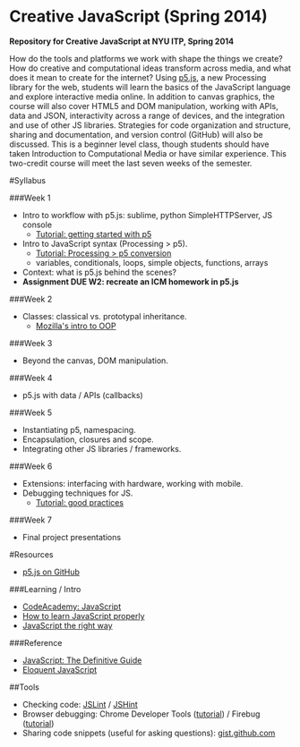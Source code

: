 Creative JavaScript (Spring 2014)
=================================

**Repository for Creative JavaScript at NYU ITP, Spring 2014**

How do the tools and platforms we work with shape the things we create? How do creative and computational ideas transform across media, and what does it mean to create for the internet? Using [p5.js](https://github.com/lmccart/p5.js), a new Processing library for the web, students will learn the basics of the JavaScript language and explore interactive media online. In addition to canvas graphics, the course will also cover HTML5 and DOM manipulation, working with APIs, data and JSON, interactivity across a range of devices, and the integration and use of other JS libraries. Strategies for code organization and structure, sharing and documentation, and version control (GitHub) will also be discussed. This is a beginner level class, though students should have taken Introduction to Computational Media or have similar experience. This two-credit course will meet the last seven weeks of the semester.


#Syllabus

###Week 1

* Intro to workflow with p5.js: sublime, python SimpleHTTPServer, JS console
    * [Tutorial: getting started with p5](https://github.com/lmccart/p5.js/wiki/Getting-Started)
* Intro to JavaScript syntax (Processing > p5).
    * [Tutorial: Processing > p5 conversion](https://github.com/lmccart/p5.js/wiki/Processing-syntax-conversion)
    * variables, conditionals, loops, simple objects, functions, arrays
* Context: what is p5.js behind the scenes?
* **Assignment DUE W2: recreate an ICM homework in p5.js**

###Week 2
* Classes: classical vs. prototypal inheritance.
    * [Mozilla's intro to OOP](https://developer.mozilla.org/en-US/docs/Web/JavaScript/Introduction_to_Object-Oriented_JavaScript) 

###Week 3
* Beyond the canvas, DOM manipulation.

###Week 4
* p5.js with data / APIs (callbacks)

###Week 5
* Instantiating p5, namespacing.
* Encapsulation, closures and scope.
* Integrating other JS libraries / frameworks.

###Week 6
* Extensions: interfacing with hardware, working with mobile.
* Debugging techniques for JS.
    * [Tutorial: good practices](https://github.com/risd-creative-programming/s14-creative-programming-projects/blob/master/coding-best-practices.md) 

###Week 7
* Final project presentations


#Resources

* [p5.js on GitHub](https://github.com/lmccart/p5.js)

###Learning / Intro
* [CodeAcademy: JavaScript](http://www.codecademy.com/tracks/javascript)
* [How to learn JavaScript properly](http://javascriptissexy.com/how-to-learn-javascript-properly/)
* [JavaScript the right way](http://www.jstherightway.org/)

###Reference
* [JavaScript: The Definitive Guide](http://shop.oreilly.com/product/9780596000486.do)
* [Eloquent JavaScript](http://eloquentjavascript.net/contents.html)

##Tools
* Checking code: [JSLint](http://www.jslint.com/) / [JSHint](http://www.jshint.com)
* Browser debugging: Chrome Developer Tools ([tutorial](https://developer.chrome.com/extensions/tut_debugging)) / Firebug ([tutorial](http://www.developerfusion.com/article/139949/debugging-javascript-with-firebug/))
* Sharing code snippets (useful for asking questions): [gist.github.com](http://gist.github.com)

